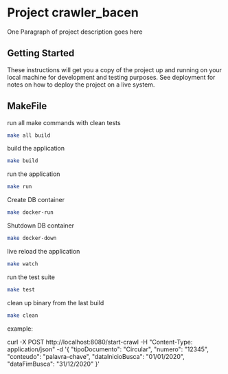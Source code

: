 # Project crawler_bacen

One Paragraph of project description goes here

## Getting Started

These instructions will get you a copy of the project up and running on your local machine for development and testing purposes. See deployment for notes on how to deploy the project on a live system.

## MakeFile

run all make commands with clean tests
```bash
make all build
```

build the application
```bash
make build
```

run the application
```bash
make run
```

Create DB container
```bash
make docker-run
```

Shutdown DB container
```bash
make docker-down
```

live reload the application
```bash
make watch
```

run the test suite
```bash
make test
```

clean up binary from the last build
```bash
make clean
```
example:

curl -X POST http://localhost:8080/start-crawl -H "Content-Type: application/json" -d '{
  "tipoDocumento": "Circular",
  "numero": "12345",
  "conteudo": "palavra-chave",
  "dataInicioBusca": "01/01/2020",
  "dataFimBusca": "31/12/2020"
}'
